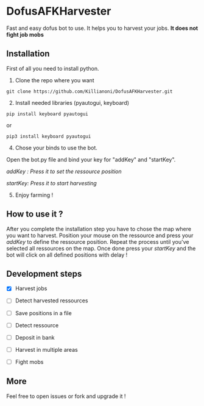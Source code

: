 # DofusAFKHarvester
Fast and easy dofus bot to use. It helps you to harvest your jobs.
**It does not fight job mobs**

## Installation

First of all you need to install python.

 1. Clone the repo where you want
 
`git clone https://github.com/Killianoni/DofusAFKHarvester.git` 

2. Install needed libraries (pyautogui, keyboard)

`pip install keyboard pyautogui`

or

`pip3 install keyboard pyautogui`

4. Chose your binds to use the bot.

Open the bot.py file and bind your key for "addKey" and "startKey".

*addKey : Press it to set the ressource position*

*startKey: Press it to start harvesting*

5. Enjoy farming !
## How to use it ?

After you complete the installation step you have to chose the map where you want to harvest. Position your mouse on the ressource and press your *addKey* to define the ressource position. Repeat the process until you've selected all ressources on the map. Once done press your *startKey* and the bot will click on all defined positions with delay !

## Development steps

 - [x] Harvest jobs

 - [ ] Detect harvested ressources

 - [ ] Save positions in a file

 - [ ] Detect ressource

 - [ ] Deposit in bank

 - [ ] Harvest in multiple areas

 - [ ] Fight mobs

## More

Feel free to open issues or fork and upgrade it ! 
